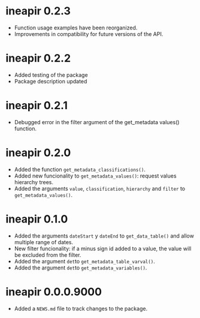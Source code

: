 # ineapir 0.2.3
* Function usage examples have been reorganized.
* Improvements in compatibility for future versions of the API.

# ineapir 0.2.2
* Added testing of the package
* Package description updated

# ineapir 0.2.1
* Debugged error in the filter argument of the get_metadata values() function.

# ineapir 0.2.0
* Added the function `get_metadata_classifications()`.
* Added new funcionality to `get_metadata_values()`: request values 
hierarchy trees.
* Added the arguments `value`, `classification`, `hierarchy` and `filter`
to `get_metadata_values()`.

# ineapir 0.1.0
* Added the arguments `dateStart` y `dateEnd` to `get_data_table()` and allow
multiple range of dates.
* New filter funcionality: if a minus sign id added to a value, the value will be excluded from the filter.
* Added the argument `det`to `get_metadata_table_varval()`.
* Added the argument `det`to `get_metadata_variables()`.

# ineapir 0.0.0.9000
* Added a `NEWS.md` file to track changes to the package.
